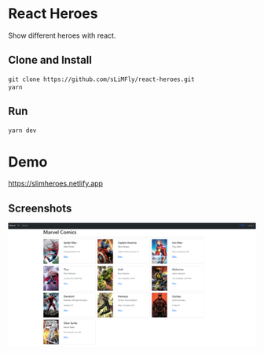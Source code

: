 # React Heroes
Show different heroes with react.


## Clone and Install 
```shell
git clone https://github.com/sLiMFly/react-heroes.git
yarn
```

## Run
```js
yarn dev
```

# Demo

https://slimheroes.netlify.app

## Screenshots

<p align="center">
    <img src="./marvel.png" alt="Heroes Screenshot" width="800"/>
</p>
